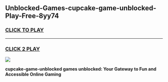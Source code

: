
## Unblocked-Games-cupcake-game-unblocked-Play-Free-8yy74
<h3>
<a href="https://premium76.site?title=cupcake-game-unblocked&ref=09A">CLICK TO PLAY</a></h3>
<hr>

<h3>
<a href="https://premium76.site?title=cupcake-game-unblocked&ref=09A">CLICK 2 PLAY</a>
  
</h3>

<a href="https://premium76.site?title=cupcake-game-unblocked&ref=09A"><img src="https://clearcache.store/games.png"></a>


**cupcake-game-unblocked games unblocked: Your Gateway to Fun and Accessible Online Gaming**
